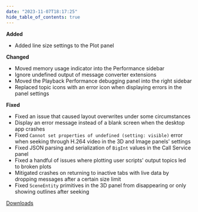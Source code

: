 ```yaml
---
date: "2023-11-07T18:17:25"
hide_table_of_contents: true
---
```

**Added**

- Added line size settings to the Plot panel

**Changed**

- Moved memory usage indicator into the Performance sidebar
- Ignore undefined output of message converter extensions
- Moved the Playback Performance debugging panel into the right sidebar
- Replaced topic icons with an error icon when displaying errors in the panel settings

**Fixed**

- Fixed an issue that caused layout overwrites under some circumstances
- Display an error message instead of a blank screen when the desktop app crashes
- Fixed `Cannot set properties of undefined (setting: visible)` error when seeking through H.264 video in the 3D and Image panels' settings
- Fixed JSON parsing and serialization of `BigInt` values in the Call Service panel
- Fixed a handful of issues where plotting user scripts' output topics led to broken plots
- Mitigated crashes on returning to inactive tabs with live data by dropping messages after a certain size limit
- Fixed `SceneEntity` primitives in the 3D panel from disappearing or only showing outlines after seeking

[Downloads](https://github.com/foxglove/studio/releases/tag/v1.76.0)
